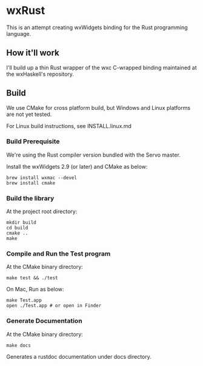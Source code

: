# wxRust

This is an attempt creating wxWidgets binding for the Rust programming language.

## How it'll work

I'll build up a thin Rust wrapper of the wxc C-wrapped binding maintained at the wxHaskell's repository.

## Build

We use CMake for cross platform build, but Windows and Linux platforms are not yet tested.

For Linux build instructions, see INSTALL.linux.md

### Build Prerequisite

We're using the Rust compiler version bundled with the Servo master.

Install the wxWidgets 2.9 (or later) and CMake as below:

    brew install wxmac --devel
    brew install cmake

### Build the library

At the project root directory:

    mkdir build
    cd build
    cmake ..
    make

### Compile and Run the Test program

At the CMake binary directory:

    make test && ./test

On Mac, Run as below:

    make Test.app
    open ./Test.app # or open in Finder

### Generate Documentation

At the CMake binary directory:

    make docs

Generates a rustdoc documentation under docs directory.
